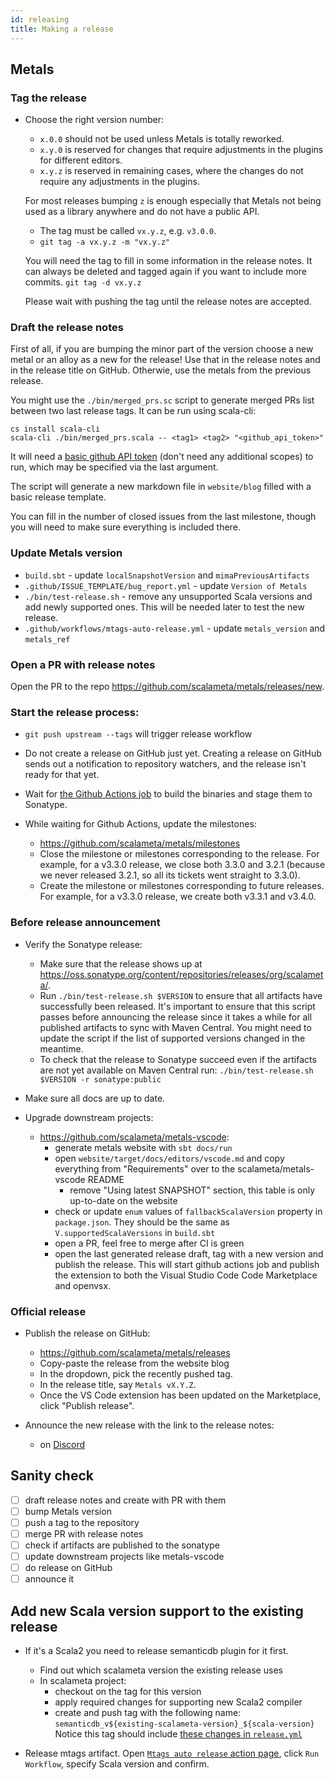 ```yaml
---
id: releasing
title: Making a release
---
```


## Metals

### Tag the release

- Choose the right version number:

  - `x.0.0` should not be used unless Metals is totally reworked.
  - `x.y.0` is reserved for changes that require adjustments in the plugins for
    different editors.
  - `x.y.z` is reserved in remaining cases, where the changes do not require any
    adjustments in the plugins.

  For most releases bumping `z` is enough especially that Metals not being used
  as a library anywhere and do not have a public API.

  - The tag must be called `vx.y.z`, e.g. `v3.0.0`.
  - `git tag -a vx.y.z -m "vx.y.z"`

  You will need the tag to fill in some information in the release notes. It can
  always be deleted and tagged again if you want to include more commits.
  `git tag -d vx.y.z`

  Please wait with pushing the tag until the release notes are accepted.

### Draft the release notes

First of all, if you are bumping the minor part of the version choose a new
metal or an alloy as a new for the release! Use that in the release notes and in
the release title on GitHub. Otherwie, use the metals from the previous release.

You might use the `./bin/merged_prs.sc` script to generate merged PRs list
between two last release tags. It can be run using scala-cli:

```
cs install scala-cli
scala-cli ./bin/merged_prs.scala -- <tag1> <tag2> "<github_api_token>"
```

It will need a [basic github API token](https://github.com/settings/tokens)
(don't need any additional scopes) to run, which may be specified via the last
argument.

The script will generate a new markdown file in `website/blog` filled with a
basic release template.

You can fill in the number of closed issues from the last milestone, though you
will need to make sure everything is included there.

### Update Metals version

- `build.sbt` - update `localSnapshotVersion` and `mimaPreviousArtifacts`
- `.github/ISSUE_TEMPLATE/bug_report.yml` - update `Version of Metals`
- `./bin/test-release.sh` - remove any unsupported Scala versions and add newly
  supported ones. This will be needed later to test the new release.
- `.github/workflows/mtags-auto-release.yml` - update `metals_version` and
  `metals_ref`

### Open a PR with release notes

Open the PR to the repo https://github.com/scalameta/metals/releases/new.

### Start the release process:

- `git push upstream --tags` will trigger release workflow
- Do not create a release on GitHub just yet. Creating a release on GitHub sends
  out a notification to repository watchers, and the release isn't ready for
  that yet.

- Wait for
  [the Github Actions job](https://github.com/scalameta/metals/actions?query=workflow%3ARelease)
  to build the binaries and stage them to Sonatype.

- While waiting for Github Actions, update the milestones:

  - https://github.com/scalameta/metals/milestones
  - Close the milestone or milestones corresponding to the release. For example,
    for a v3.3.0 release, we close both 3.3.0 and 3.2.1 (because we never
    released 3.2.1, so all its tickets went straight to 3.3.0).
  - Create the milestone or milestones corresponding to future releases. For
    example, for a v3.3.0 release, we create both v3.3.1 and v3.4.0.

### Before release announcement

- Verify the Sonatype release:

  - Make sure that the release shows up at
    https://oss.sonatype.org/content/repositories/releases/org/scalameta/.
  - Run `./bin/test-release.sh $VERSION` to ensure that all artifacts have
    successfully been released. It's important to ensure that this script passes
    before announcing the release since it takes a while for all published
    artifacts to sync with Maven Central. You might need to update the script if
    the list of supported versions changed in the meantime.
  - To check that the release to Sonatype succeed even if the artifacts are not
    yet available on Maven Central run:
    `./bin/test-release.sh $VERSION -r sonatype:public`

- Make sure all docs are up to date.

- Upgrade downstream projects:

  - https://github.com/scalameta/metals-vscode:
    - generate metals website with `sbt docs/run`
    - open `website/target/docs/editors/vscode.md` and copy everything from
      "Requirements" over to the scalameta/metals-vscode README
      - remove "Using latest SNAPSHOT" section, this table is only up-to-date on
        the website
    - check or update `enum` values of `fallbackScalaVersion` property in
      `package.json`. They should be the same as `V.supportedScalaVersions` in
      `build.sbt`
    - open a PR, feel free to merge after CI is green
    - open the last generated release draft, tag with a new version and publish
      the release. This will start github actions job and publish the extension
      to both the Visual Studio Code Code Marketplace and openvsx.

### Official release

- Publish the release on GitHub:

  - https://github.com/scalameta/metals/releases
  - Copy-paste the release from the website blog
  - In the dropdown, pick the recently pushed tag.
  - In the release title, say `Metals vX.Y.Z`.
  - Once the VS Code extension has been updated on the Marketplace, click
    "Publish release".

- Announce the new release with the link to the release notes:
  - on [Discord](https://discord.com/invite/RFpSVth)

## Sanity check

- [ ] draft release notes and create with PR with them
- [ ] bump Metals version
- [ ] push a tag to the repository
- [ ] merge PR with release notes
- [ ] check if artifacts are published to the sonatype
- [ ] update downstream projects like metals-vscode
- [ ] do release on GitHub
- [ ] announce it

## Add new Scala version support to the existing release

- If it's a Scala2 you need to release semanticdb plugin for it first.

  - Find out which scalameta version the existing release uses
  - In scalameta project:
    - checkout on the tag for this version
    - apply required changes for supporting new Scala2 compiler
    - create and push tag with the following name:
      `semanticdb_v${existing-scalameta-version}_${scala-version}` Notice this
      tag should include
      [these changes in `release.yml`](https://github.com/scalameta/scalameta/pull/2562/commits/1dfc99677659f5a9919c0dc9166547a0b332d35c)

- Release mtags artifact. Open
  [`Mtags auto release` action page](https://github.com/scalameta/metals/actions/workflows/mtags-auto-release.yml),
  click `Run Workflow`, specify Scala version and confirm.
